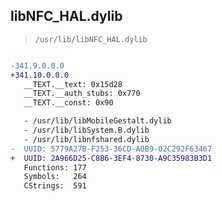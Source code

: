 ## libNFC_HAL.dylib

> `/usr/lib/libNFC_HAL.dylib`

```diff

-341.9.0.0.0
+341.10.0.0.0
   __TEXT.__text: 0x15d28
   __TEXT.__auth_stubs: 0x770
   __TEXT.__const: 0x90

   - /usr/lib/libMobileGestalt.dylib
   - /usr/lib/libSystem.B.dylib
   - /usr/lib/libnfshared.dylib
-  UUID: 5779A27B-F253-36CD-A0B9-02C292F63467
+  UUID: 2A966D25-C8B6-3EF4-8730-A9C35983B3D1
   Functions: 177
   Symbols:   264
   CStrings:  591

```

